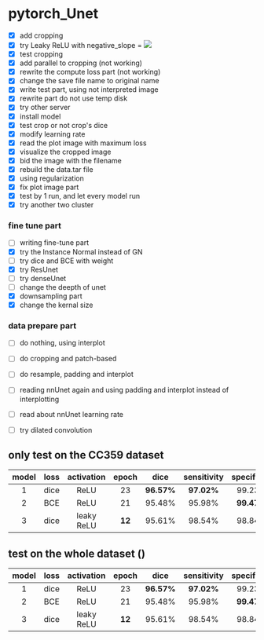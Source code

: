 # pytorch_Unet
- [X] add cropping
- [X] try Leaky ReLU with negative_slope = <img src="https://render.githubusercontent.com/render/math?math=1e^{-2}">
- [X] test cropping
- [X] add parallel to cropping (not working)
- [X] rewrite the compute loss part (not working)
- [x] change the save file name to original name
- [X] write test part, using not interpreted image
- [X] rewrite part do not use temp disk
- [X] try other server
- [X] install model
- [X] test crop or not crop's dice
- [X] modify learning rate
- [X] read the plot image with maximum loss
- [X] visualize the cropped image
- [X] bid the image with the filename
- [X] rebuild the data.tar file
- [X] using regularization
- [X] fix plot image part
- [X] test by 1 run, and let every model run
- [X] try another two cluster
### fine tune part
- [ ] writing fine-tune part 
- [X] try the Instance Normal instead of GN
- [ ] try dice and BCE with weight
- [X] try ResUnet
- [ ] try denseUnet
- [ ] change the deepth of unet
- [X] downsampling part
- [X] change the kernal size

### data prepare part
- [ ] do nothing, using interplot
- [ ] do cropping and patch-based
- [ ] do resample, padding and interplot

- [ ] reading nnUnet again and using padding and interplot instead of interplotting
- [ ] read about nnUnet learning rate
- [ ] try dilated convolution

## only test on the CC359 dataset

| model|loss|activation|epoch| dice | sensitivity | specificity |
|:-----:|:----:|:-----:|:----:|:-----:|:----:|:-----:|
| 1| dice |ReLU |23|**96.57%**|**97.02%**|99.23%|
| 2| BCE |ReLU|21|95.48%|95.98%|**99.47%**|
| 3| dice|leaky ReLU|**12**|95.61%|98.54%|98.84%|

## test on the whole dataset ()

| model|loss|activation|epoch| dice | sensitivity | specificity |
|:-----:|:----:|:-----:|:----:|:-----:|:----:|:-----:|
| 1| dice |ReLU |23|**96.57%**|**97.02%**|99.23%|
| 2| BCE |ReLU|21|95.48%|95.98%|**99.47%**|
| 3| dice|leaky ReLU|**12**|95.61%|98.54%|98.84%|
